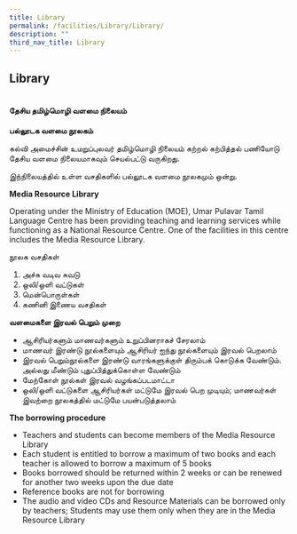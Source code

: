 ```yaml
---
title: Library
permalink: /facilities/Library/Library/
description: ""
third_nav_title: Library
---
```

## Library

<a href="http://uptlc.swiiit.com/cos/o.x?c=/swt_uptlc/members&amp;ptid=1147228">
<img alt="" src="/images/lib.png"></a>

#### தேசிய தமிழ்மொழி வளமை நிலையம்

**பல்லூடக வளமை நூலகம்**

கல்வி அமைச்சின் உமறுப்புலவர் தமிழ்மொழி நிலையம் கற்றல் கற்பித்தல் பணியோடு தேசிய வளமை நிலையமாகவும் செயல்பட்டு வருகிறது.

இந்நிலையத்தில் உள்ள வசதிகளில் பல்லூடக வளமை நூலகமும் ஒன்று.

**Media Resource Library**

Operating under the Ministry of Education (MOE), Umar Pulavar Tamil Language Centre has been providing teaching and learning services while functioning as a National Resource Centre. One of the facilities in this centre includes the Media Resource Library.

நூலக வசதிகள்

1.  அச்சு வடிவ சுவடு
2.  ஒலி/ஒளி வட்டுகள்
3.  மென்பொருள்கள்
4.  கணினி இணைய வசதிகள்

**வளமைகளை இரவல் பெறும் முறை**

*   ஆசிரியர்களும் மாணவர்களும் உறுப்பினராகச் சேரலாம்
*   மாணவர் இரண்டு நூல்களையும் ஆசிரியர் ஐந்து நூல்களையும் இரவல் பெறலாம்
*   இரவல் பெறும்நூல்களை இரண்டு வாரங்களுக்குள் திரும்பக் கொடுக்க வேண்டும். அல்லது மீண்டும் புதுப்பித்துக்கொள்ள வேண்டும்
*   மேற்கோள் நூல்கள் இரவல் வழங்கப்படமாட்டா
*   ஒலி/ஒளி வட்டுகளை ஆசிரியர்கள் மட்டுமே இரவல் பெற முடியும்; மாணவர்கள் இவற்றை நூலகத்தில் மட்டுமே பயன்படுத்தலாம்

**The borrowing procedure**

*   Teachers and students can become members of the Media Resource Library
*   Each student is entitled to borrow a maximum of two books and each teacher is allowed to borrow a maximum of 5 books
*   Books borrowed should be returned within 2 weeks or can be renewed for another two weeks upon the due date
*   Reference books are not for borrowing
*   The audio and video CDs and Resource Materials can be borrowed only by teachers; Students may use them only when they are in the Media Resource Library